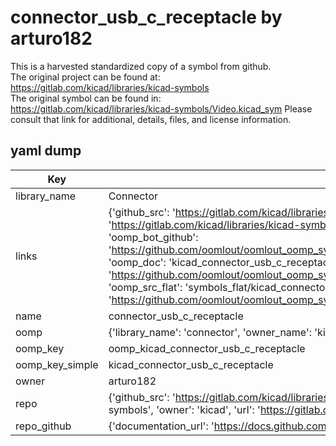 # connector_usb_c_receptacle by arturo182  
This is a harvested standardized copy of a symbol from github.  
The original project can be found at:  
https://gitlab.com/kicad/libraries/kicad-symbols  
The original symbol can be found in:
https://gitlab.com/kicad/libraries/kicad-symbols/Video.kicad_sym
Please consult that link for additional, details, files, and license information.  
## yaml dump  
| Key | Value |  
| --- | --- |  
| library_name | Connector |  
| links | {'github_src': 'https://gitlab.com/kicad/libraries/kicad-symbols/Video.kicad_sym', 'github_src_repo': 'https://gitlab.com/kicad/libraries/kicad-symbols', 'oomp_bot': 'kicad_connector_usb_c_receptacle/working', 'oomp_bot_github': 'https://github.com/oomlout/oomlout_oomp_symbol_bot/tree/main/kicad_connector_usb_c_receptacle/working', 'oomp_doc': 'kicad_connector_usb_c_receptacle/working', 'oomp_doc_github': 'https://github.com/oomlout/oomlout_oomp_symbol_doc/tree/main/kicad_connector_usb_c_receptacle/working', 'oomp_src_flat': 'symbols_flat/kicad_connector_usb_c_receptacle/working', 'oomp_src_flat_github': 'https://github.com/oomlout/oomlout_oomp_symbol_src/tree/main/kicad_connector_usb_c_receptacle/working'} |  
| name | connector_usb_c_receptacle |  
| oomp | {'library_name': 'connector', 'owner_name': 'kicad', 'symbol_name': 'connector_usb_c_receptacle'} |  
| oomp_key | oomp_kicad_connector_usb_c_receptacle |  
| oomp_key_simple | kicad_connector_usb_c_receptacle |  
| owner | arturo182 |  
| repo | {'github_src': 'https://gitlab.com/kicad/libraries/kicad-symbols/Video.kicad_sym', 'name': 'libraries/kicad-symbols', 'owner': 'kicad', 'url': 'https://gitlab.com/kicad/libraries/kicad-symbols'} |  
| repo_github | {'documentation_url': 'https://docs.github.com/rest/repos/repos#get-a-repository', 'message': 'Not Found'} |  


